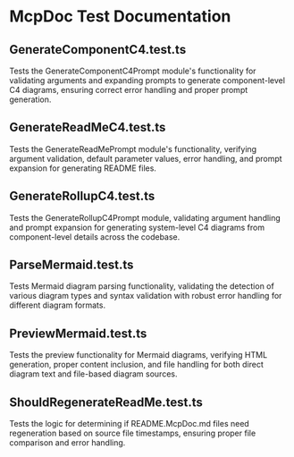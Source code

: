 # McpDoc Test Documentation

## GenerateComponentC4.test.ts
Tests the GenerateComponentC4Prompt module's functionality for validating arguments and expanding prompts to generate component-level C4 diagrams, ensuring correct error handling and proper prompt generation.

## GenerateReadMeC4.test.ts
Tests the GenerateReadMePrompt module's functionality, verifying argument validation, default parameter values, error handling, and prompt expansion for generating README files.

## GenerateRollupC4.test.ts
Tests the GenerateRollupC4Prompt module, validating argument handling and prompt expansion for generating system-level C4 diagrams from component-level details across the codebase.

## ParseMermaid.test.ts
Tests Mermaid diagram parsing functionality, validating the detection of various diagram types and syntax validation with robust error handling for different diagram formats.

## PreviewMermaid.test.ts
Tests the preview functionality for Mermaid diagrams, verifying HTML generation, proper content inclusion, and file handling for both direct diagram text and file-based diagram sources.

## ShouldRegenerateReadMe.test.ts
Tests the logic for determining if README.McpDoc.md files need regeneration based on source file timestamps, ensuring proper file comparison and error handling.